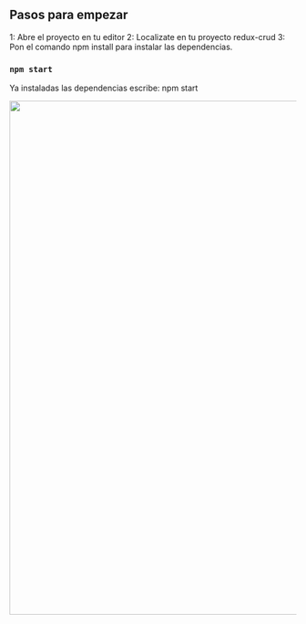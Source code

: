 ## Pasos para empezar

1: Abre el proyecto en tu editor
2: Localizate en tu proyecto redux-crud
3: Pon el comando npm install para instalar las dependencias.

### `npm start`

Ya instaladas las dependencias escribe: npm start

<p align="center"> <img src="imagenes/productos.png" width="900"/></p>
